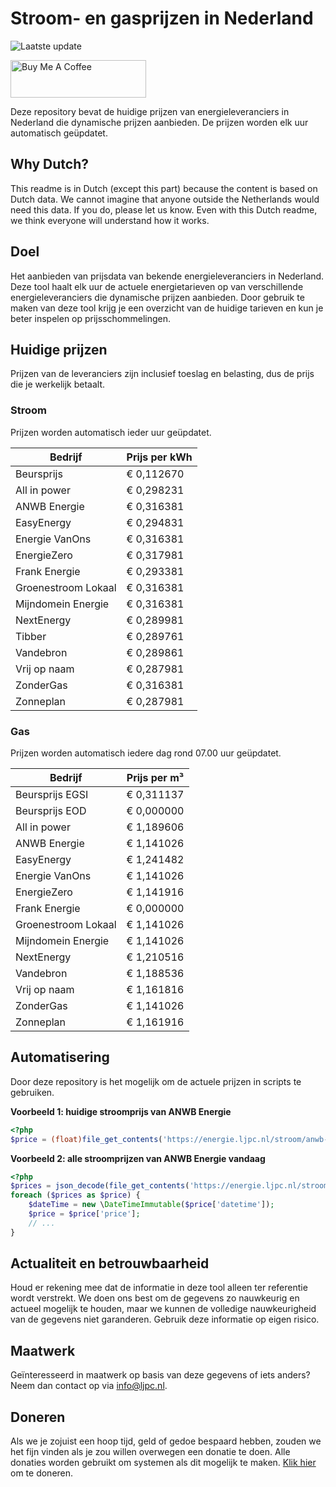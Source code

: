 # Stroom- en gasprijzen in Nederland

![Laatste update](https://img.shields.io/badge/laatste%20update-2024--01--09%2016%3A00%20CET-brightgreen)

<a href="https://www.buymeacoffee.com/Lars-" target="_blank"><img src="https://cdn.buymeacoffee.com/buttons/v2/default-orange.png" alt="Buy Me A Coffee" height="60" style="height: 60px !important;width: 217px !important;" ></a>

Deze repository bevat de huidige prijzen van energieleveranciers in Nederland die dynamische prijzen aanbieden. De prijzen worden elk uur automatisch geüpdatet.

## Why Dutch?

This readme is in Dutch (except this part) because the content is based on Dutch data. We cannot imagine that anyone outside the Netherlands would need this data. If you do, please let us know. Even with this Dutch readme, we think
everyone will understand how it works.

## Doel

Het aanbieden van prijsdata van bekende energieleveranciers in Nederland. Deze tool haalt elk uur de actuele energietarieven op van verschillende energieleveranciers die dynamische prijzen aanbieden. Door gebruik te maken van deze tool
krijg je een overzicht van de huidige tarieven en kun je beter inspelen op prijsschommelingen.

## Huidige prijzen

Prijzen van de leveranciers zijn inclusief toeslag en belasting, dus de prijs die je werkelijk betaalt.

### Stroom

Prijzen worden automatisch ieder uur geüpdatet.

 Bedrijf | Prijs per kWh 
---------|---------------
Beursprijs | € 0,112670
All in power | € 0,298231
ANWB Energie | € 0,316381
EasyEnergy | € 0,294831
Energie VanOns | € 0,316381
EnergieZero | € 0,317981
Frank Energie | € 0,293381
Groenestroom Lokaal | € 0,316381
Mijndomein Energie | € 0,316381
NextEnergy | € 0,289981
Tibber | € 0,289761
Vandebron | € 0,289861
Vrij op naam | € 0,287981
ZonderGas | € 0,316381
Zonneplan | € 0,287981


### Gas

Prijzen worden automatisch iedere dag rond 07.00 uur geüpdatet.

 Bedrijf | Prijs per m³ 
---------|--------------
Beursprijs EGSI | € 0,311137
Beursprijs EOD | € 0,000000
All in power | € 1,189606
ANWB Energie | € 1,141026
EasyEnergy | € 1,241482
Energie VanOns | € 1,141026
EnergieZero | € 1,141916
Frank Energie | € 0,000000
Groenestroom Lokaal | € 1,141026
Mijndomein Energie | € 1,141026
NextEnergy | € 1,210516
Vandebron | € 1,188536
Vrij op naam | € 1,161816
ZonderGas | € 1,141026
Zonneplan | € 1,161916


## Automatisering

Door deze repository is het mogelijk om de actuele prijzen in scripts te gebruiken.

**Voorbeeld 1: huidige stroomprijs van ANWB Energie**

```php
<?php
$price = (float)file_get_contents('https://energie.ljpc.nl/stroom/anwb-energie-nu.txt');

```

**Voorbeeld 2: alle stroomprijzen van ANWB Energie vandaag**

```php
<?php
$prices = json_decode(file_get_contents('https://energie.ljpc.nl/stroom/all-in-power-vandaag.json'),true);
foreach ($prices as $price) {
    $dateTime = new \DateTimeImmutable($price['datetime']);
    $price = $price['price'];
    // ...
}
```

## Actualiteit en betrouwbaarheid

Houd er rekening mee dat de informatie in deze tool alleen ter referentie wordt verstrekt. We doen ons best om de gegevens zo nauwkeurig en actueel mogelijk te houden, maar we kunnen de volledige nauwkeurigheid van de gegevens niet
garanderen. Gebruik deze informatie op eigen risico.

## Maatwerk

Geïnteresseerd in maatwerk op basis van deze gegevens of iets anders? Neem dan contact op
via [info@ljpc.nl](mailto:info@ljpc.nl?subject=Energie%20prijzen).

## Doneren

Als we je zojuist een hoop tijd, geld of gedoe bespaard hebben, zouden we het fijn vinden als je zou willen overwegen een
donatie te doen. Alle donaties worden gebruikt om systemen als dit mogelijk te
maken. [Klik hier](https://www.buymeacoffee.com/Lars-) om te doneren.
